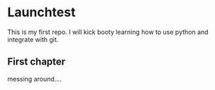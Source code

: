 # Launchtest

This is my first repo. I will kick booty learning how to use python and integrate with git. 

## First chapter
messing around....
